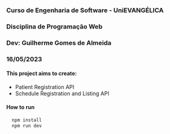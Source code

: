 ### Curso de Engenharia de Software - UniEVANGÉLICA 
### Disciplina de Programação Web 
### Dev: Guilherme Gomes de Almeida 
### 16/05/2023

#### This project aims to create:
- Patient Registration API
- Schedule Registration and Listing API

#### How to run
```bash
  npm install
  npm run dev
```